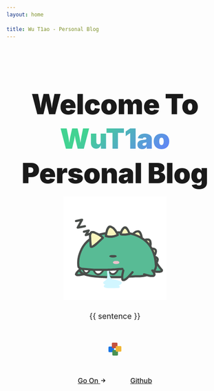 ```yaml
---
layout: home

title: Wu T1ao - Personal Blog
---
```


<script setup lang="ts">
import { ref } from 'vue'

const sentence = ref('')

getSentence()

async function getSentence() {
  try {
    const response = await fetch('https://v1.hitokoto.cn')
    const { hitokoto: hitokotoText } = await response.json()
    sentence.value = hitokotoText
  } catch (error) {
    sentence.value = '吾将抵斯之梦境不尽欢畅'
  }
  
}
</script>

<section id="hero">
  <h1 class="tagline">
    Welcome To
    <span class="accent">WuT1ao</span>
    <br/> Personal Blog
  </h1>
  <p class="logo">
    <img src="/images/blog.gif" />
  </p>
  <p class="description" v-if="sentence">
      {{ sentence }}
  </p>
  <div class="loading" v-else>
    <div class="shape shape-1"></div>
    <div class="shape shape-2"></div>
    <div class="shape shape-3"></div>
    <div class="shape shape-4"></div>
  </div>
  <p class="actions">
    <a class="get-started" href="/blog/tools/useful-website">
      Go On
      <svg
        class="icon"
        xmlns="http://www.w3.org/2000/svg"
        width="10"
        height="10"
        viewBox="0 0 24 24"
      >
        <path
          d="M13.025 1l-2.847 2.828 6.176 6.176h-16.354v3.992h16.354l-6.176 6.176 2.847 2.828 10.975-11z"
        />
      </svg>
    </a>
    <a class="setup" href="https://github.com/webB1an" target="_blank">Github</a>
  </p>
</section>

<style scoped>

section {
  padding: 42px 32px;
}

#hero {
  padding: 96px 32px;
  text-align: center;
}

.tagline {
  font-size: 76px;
  line-height: 1.25;
  font-weight: 900;
  letter-spacing: -1.5px;
  max-width: 960px;
  margin: 0px auto;
}

.logo {
  display: flex;
  justify-content: center;
  align-items: center;
}

html:not(.dark) .accent,
.dark .tagline {
  background: -webkit-linear-gradient(315deg, #42d392 25%, #647eff);
  background-clip: text;
  -webkit-background-clip: text;
  -webkit-text-fill-color: transparent;
}

.description {
  max-width: 960px;
  line-height: 1.5;
  color: var(--vt-c-text-2);
  transition: color 0.5s;
  font-size: 22px;
  margin: 24px auto 40px;
}

.actions a {
  font-size: 16px;
  display: inline-block;
  background-color: var(--vt-c-bg-mute);
  padding: 8px 18px;
  font-weight: 500;
  border-radius: 8px;
  transition: background-color 0.5s, color 0.5s;
}

.actions .get-started {
  margin-right: 18px;
}

.actions .icon {
  display: inline;
  position: relative;
  top: -1px;
  margin-left: 2px;
  fill: currentColor;
  transition: transform 0.2s;
}

.actions .get-started:hover {
  transition-duration: 0.2s;
}

.actions .get-started:hover .icon {
  transform: translateX(2px);
}

.actions .get-started,
.actions .setup {
  color: var(--vt-c-text-code);
}

.actions .get-started:hover,
.actions .setup:hover {
  background-color: var(--vt-c-gray-light-4);
  transition-duration: 0.2s;
}

.dark .actions .get-started:hover,
.dark .actions .setup:hover {
  background-color: var(--vt-c-gray-dark-3);
}

#highlights {
  max-width: 960px;
  margin: 0px auto;
  color: var(--vt-c-text-2);
}

#highlights h2 {
  font-weight: 600;
  font-size: 20px;
  letter-spacing: -0.4px;
  color: var(--vt-c-text-1);
  transition: color 0.5s;
  margin-bottom: 0.75em;
}

#highlights p {
  font-weight: 400;
  font-size: 15px;
}

#highlights .vt-box {
  background-color: transparent;
}

#sponsors {
  max-width: 900px;
  margin: 0px auto;
}

#sponsors h2 {
  font-size: 20px;
  font-weight: 600;
  margin-bottom: 1em;
}

#sponsors .sponsor-container {
  margin-bottom: 3em;
}

@media (max-width: 960px) {
  .tagline {
    font-size: 64px;
    letter-spacing: -0.5px;
  }
  .description {
    font-size: 18px;
    margin-bottom: 48px;
  }
}

@media (max-width: 768px) {
  .tagline {
    font-size: 48px;
    letter-spacing: -0.5px;
  }
}

@media (max-width: 576px) {
  #hero {
    padding: 64px 32px;
  }
  .description {
    font-size: 16px;
    margin: 18px 0 30px;
  }
  #special-sponsor {
    flex-direction: column;
  }
  #special-sponsor img {
    height: 36px;
    margin: 8px 0;
  }
  #special-sponsor span {
    text-align: center !important;
  }
  #highlights h3 {
    margin-bottom: 0.6em;
  }
  #highlights .vt-box {
    padding: 20px 36px;
  }
  .actions a {
    margin: 0.5em 0;
  }
}

@media (max-width: 370px) {
  .tagline {
    font-size: 36px;
  }
}
</style>

<style scoped>
.loading {
  position: relative;
  width: 30px;
  height: 30px;
  margin: 24px auto 40px;
}

.shape {
  width: 13px;
  height: 13px;
  position: absolute;
  border-radius: 2px;
}

.shape-1 {
  background-color: #1875e5;
  left: 0;
  animation: animationShape1 2s linear infinite;
}

.shape-2 {
  background-color: #c5523f;
  right: 0;
  animation: animationShape2 2s linear infinite;
}

.shape-3 {
  background-color: #499255;
  bottom: 0;
  animation: animationShape3 2s linear infinite;
}

.shape-4 {
  background-color: #f2b736;
  right: 0;
  bottom: 0;
  animation: animationShape4 2s linear infinite;
}

@keyframes animationShape1 {
  0% {
    transform: translate(0);
  }

  25% {
    transform: translateX(17px);
  }

  50% {
    transform: translate(17px, 17px);
  }

  75% {
    transform: translate(0, 17px);
  }

  100% {
    transform: translateX(0);
  }
}

@keyframes animationShape2 {
  0% {
    transform: translate(0);
  }

  25% {
    transform: translateY(17px);
  }

  50% {
    transform: translate(-17px, 17px);
  }

  75% {
    transform: translate(-17px, 0);
  }

  100% {
    transform: translate(0);
  }
}

@keyframes animationShape3 {
  0% {
    transform: translate(0);
  }

  25% {
    transform: translateY(-17px);
  }

  50% {
    transform: translate(17px, -17px);
  }

  75% {
    transform: translate(17px, 0);
  }

  100% {
    transform: translate(0);
  }
}

@keyframes animationShape4 {
  0% {
    transform: translate(0);
  }

  25% {
    transform: translateX(-17px);
  }

  50% {
    transform: translate(-17px, -17px);
  }

  75% {
    transform: translate(0, -17px);
  }

  100% {
    transform: translate(0);
  }
}
</style>
